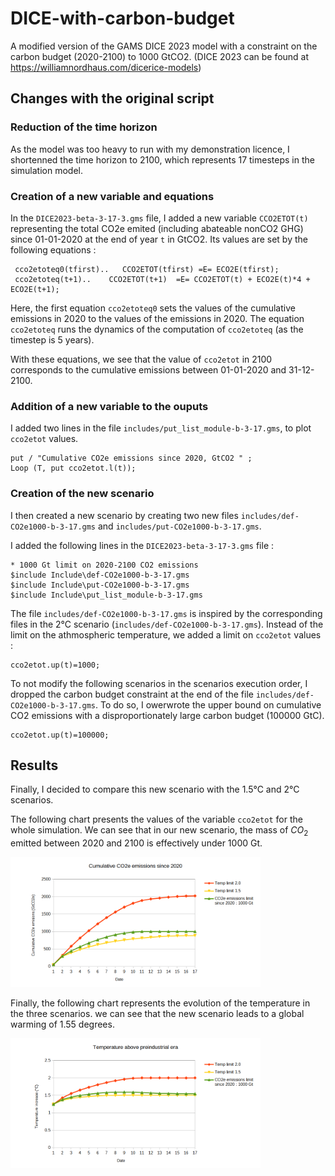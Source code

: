 # DICE-with-carbon-budget
 A modified version of the GAMS DICE 2023 model with a constraint on the carbon budget (2020-2100) to 1000 GtCO2. (DICE 2023 can be found at https://williamnordhaus.com/dicerice-models)

## Changes with the original script

### Reduction of the time horizon

As the model was too heavy to run with my demonstration licence, I shortenned the time horizon to 2100, which represents 17 timesteps in the simulation model.

### Creation of a new variable and equations

In the `DICE2023-beta-3-17-3.gms` file, I added a new variable `CCO2ETOT(t)` representing the total CO2e emited (including abateable nonCO2 GHG) since 01-01-2020 at the end of year `t` in GtCO2. Its values are set by the following equations :

```
 cco2etoteq0(tfirst)..   CCO2ETOT(tfirst) =E= ECO2E(tfirst);
 cco2etoteq(t+1)..    CCO2ETOT(t+1)  =E= CCO2ETOT(t) + ECO2E(t)*4 + ECO2E(t+1);
```

Here, the first equation `cco2etoteq0` sets the values of the cumulative emissions in 2020 to the values of the emissions in 2020. The equation `cco2etoteq` runs the dynamics of the computation of `cco2etoteq` (as the timestep is 5 years).

With these equations, we see that the value of `cco2etot` in 2100 corresponds to the cumulative emissions between 01-01-2020 and 31-12-2100.

### Addition of a new variable to the ouputs

I added two lines in the file `includes/put_list_module-b-3-17.gms`, to plot `cco2etot` values.

```
put / "Cumulative CO2e emissions since 2020, GtCO2 " ;
Loop (T, put cco2etot.l(t));
```

### Creation of the new scenario

I then created a new scenario by creating two new files `includes/def-CO2e1000-b-3-17.gms` and 
`includes/put-CO2e1000-b-3-17.gms`.

I added the following lines in the `DICE2023-beta-3-17-3.gms` file :

```
* 1000 Gt limit on 2020-2100 CO2 emissions
$include Include\def-CO2e1000-b-3-17.gms
$include Include\put-CO2e1000-b-3-17.gms
$include Include\put_list_module-b-3-17.gms
```

The file `includes/def-CO2e1000-b-3-17.gms` is inspired by the corresponding files in the 2°C scenario (`includes/def-CO2e1000-b-3-17.gms`). Instead of the limit on the athmospheric temperature, we added a limit on `cco2etot` values :

```
cco2etot.up(t)=1000;
```

To not modify the following scenarios in the scenarios execution order, I dropped the carbon budget constraint at the end of the file `includes/def-CO2e1000-b-3-17.gms`. To do so, I owerwrote the upper bound on cumulative CO2 emissions with a disproportionately large carbon budget (100000 GtC).

```
cco2etot.up(t)=100000;
```

## Results
 
Finally, I decided to compare this new scenario with the 1.5°C and 2°C scenarios.

The following chart presents the values of the variable `cco2etot` for the whole simulation.
We can see that in our new scenario, the mass of $CO_2$ emitted between 2020 and 2100 is effectively under 1000 Gt.

<img src="simulation_plots/Cumulative emissions.png" width="400">


Finally, the following chart represents the evolution of the temperature in the three scenarios.
we can see that the new scenario leads to a global warming of 1.55 degrees.


<img src="simulation_plots/Temperatures.png" width="400">